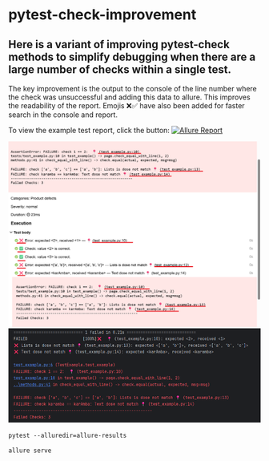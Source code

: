 # pytest-check-improvement
## Here is a variant of improving pytest-check methods to simplify debugging when there are a large number of checks within a single test.
The key improvement is the output to the console of the line number where the check was unsuccessful and adding this data to allure. This improves the readability of the report. Emojis ❌✅ have also been added for faster search in the console and report.

To view the example test report, click the button: [![Allure Report](https://img.shields.io/badge/Allure%20Report-deployed-green)](https://lambotik.github.io/pytest-check-improvement)

![Screenshot 1](https://github.com/lambotik/pytest-check-improve/blob/main/screenshots/Снимок%20экрана%202025-07-31%20145350.png?raw=true)
![Screenshot 2](https://github.com/lambotik/pytest-check-improve/blob/main/screenshots/Снимок%20экрана%202025-07-31%20145808.png?raw=true)

```
pytest --alluredir=allure-results
```
```
allure serve
```
